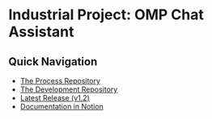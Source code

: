 # Industrial Project: OMP Chat Assistant

## Quick Navigation
- [The Process Repository](https://github.com/OMP-Industrial-Project-Chat-Assistant/OMP-Chat-Assistant-Process/tree/master)
- [The Development Repository](https://github.com/OMP-Industrial-Project-Chat-Assistant/OMP-Chat-Assistant)
- [Latest Release (v1.2)](https://github.com/OMP-Industrial-Project-Chat-Assistant/OMP-Chat-Assistant/tree/release/1.2)
- [Documentation in Notion](https://www.notion.so/Industrial-Project-1fa6d0aed9028080bbb8e70e0aa3572b)
